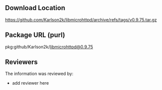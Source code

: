## Download Location

https://github.com/Karlson2k/libmicrohttpd/archive/refs/tags/v0.9.75.tar.gz

## Package URL (purl)

pkg:github/Karlson2k/libmicrohttpd@0.9.75

## Reviewers

The information was reviewed by:

* add reviewer here
